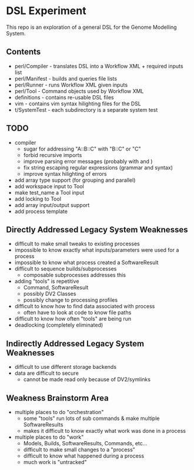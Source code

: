 # DSL Experiment

This repo is an exploration of a general DSL for the Genome Modelling System.


## Contents
* perl/Compiler - translates DSL into a Workflow XML + required inputs list
* perl/Manifest - builds and queries file lists
* perl/Runner - runs Workflow XML given inputs
* perl/Tool - Command objects used by Workflow XML
* definitions - contains re-usable DSL files
* vim - contains vim syntax hilighting files for the DSL
* t/SystemTest - each subdirectory is a separate system test


## TODO
- compiler
    - sugar for addressing "A::B::C" with "B::C" or "C"
    - forbid recursive imports
    - improve parsing error messages (probably with <reject> and <error>)
    - fix string escaping regular expressions (grammar and syntax)
    - improve syntax hilighting of errors
- add array type support (for grouping and parallel)
- add workspace input to Tool
- make test_name a Tool input
- add locking to Tool
- add array input/output support
- add process template


## Directly Addressed Legacy System Weaknesses
- difficult to make small tweaks to existing processes
- impossible to know exactly what inputs/parameters were used for a process
- impossible to know what process created a SoftwareResult
- difficult to sequence builds/subprocesses
    - composable subprocesses addresses this
- adding "tools" is repetitive
    - Command, SoftwareResult
    - possibly DV2 Classes
    - possibly change to processing profiles
- difficult to know how to find data associated with process
    - often have to look at code to know file paths
- difficult to know how often "tools" are being run
- deadlocking (completely eliminated)

## Indirectly Addressed Legacy System Weaknesses
- difficult to use different storage backends
- data are difficult to secure
    - cannot be made read only because of DV2/symlinks

## Weakness Brainstorm Area
- multiple places to do "orchestration"
    - some "tools" run lots of sub commands & make multiple SoftwareResults
    - makes it difficult to know exactly what work was done in a process
- multiple places to do "work"
    - Models, Builds, SoftwareResults, Commands, etc...
    - difficult to make small changes to a "process"
    - difficult to know what happened during a process
    - much work is "untracked"
